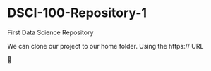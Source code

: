 # DSCI-100-Repository-1
First Data Science Repository

We can clone our project to our home folder.
Using the https:// URL

🦜
